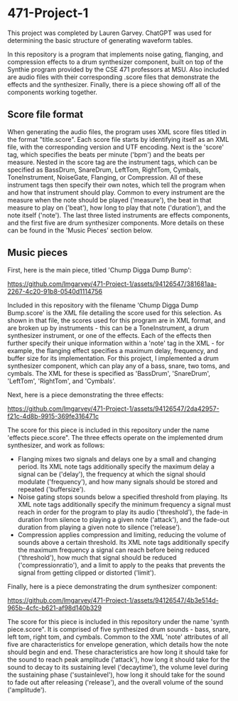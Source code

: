 # 471-Project-1

This project was completed by Lauren Garvey. ChatGPT was used for determining the basic structure of generating waveform tables.

In this repository is a program that implements noise gating, flanging, and compression effects to a drum synthesizer component, built on top of the Synthie program provided by the CSE 471 professors at MSU. Also included are audio files with their corresponding .score files that demonstrate the effects and the synthesizer. Finally, there is a piece showing off all of the components working together.

## Score file format

When generating the audio files, the program uses XML score files titled in the format "title.score". Each score file starts by identifying itself as an XML file, with the corresponding version and UTF encoding. Next is the 'score' tag, which specifies the beats per minute ('bpm') and the beats per measure. Nested in the score tag are the instrument tags, which can be specified as BassDrum, SnareDrum, LeftTom, RightTom, Cymbals, ToneInstrument, NoiseGate, Flanging, or Compression. All of these instrument tags then specify their own notes, which tell the program when and how that instrument should play. Common to every instrument are the measure when the note should be played ('measure'), the beat in that measure to play on ('beat'), how long to play that note ('duration'), and the note itself ('note'). The last three listed instruments are effects components, and the first five are drum synthesizer components. More details on these can be found in the 'Music Pieces' section below.

## Music pieces

First, here is the main piece, titled 'Chump Digga Dump Bump':

https://github.com/lmgarvey/471-Project-1/assets/94126547/381681aa-2267-4c20-91b8-0540d1114756

Included in this repository with the filename 'Chump Digga Dump Bump.score' is the XML file detailing the score used for this selection. As shown in that file, the scores used for this program are in XML format, and are broken up by instruments - this can be a ToneInstrument, a drum synthesizer instrument, or one of the effects. Each of the effects then further specify their unique information within a 'note' tag in the XML - for example, the flanging effect specifies a maximum delay, frequency, and buffer size for its implementation. For this project, I implemented a drum synthesizer component, which can play any of a bass, snare, two toms, and cymbals. The XML for these is specified as 'BassDrum', 'SnareDrum', 'LeftTom', 'RightTom', and 'Cymbals'.

Next, here is a piece demonstrating the three effects:

https://github.com/lmgarvey/471-Project-1/assets/94126547/2da42957-f21c-4d8b-9915-369fe316471c

The score for this piece is included in this repository under the name 'effects piece.score". The three effects operate on the implemented drum synthesizer, and work as follows:

- Flanging mixes two signals and delays one by a small and changing period. Its XML note tags additionally specify the maximum delay a signal can be ('delay'), the frequency at which the signal should modulate ('frequency'), and how many signals should be stored and repeated ('buffersize').
- Noise gating stops sounds below a specified threshold from playing. Its XML note tags additionally specify the minimum frequency a signal must reach in order for the program to play its audio ('threshold'), the fade-in duration from silence to playing a given note ('attack'), and the fade-out duration from playing a given note to silence ('release').
- Compression applies compression and limiting, reducing the volume of sounds above a certain threshold. Its XML note tags additionally specify the maximum frequency a signal can reach before being reduced ('threshold'), how much that signal should be reduced ('compressionratio'), and a limit to apply to the peaks that prevents the signal from getting clipped or distorted ('limit').

Finally, here is a piece demonstrating the drum synthesizer component:

https://github.com/lmgarvey/471-Project-1/assets/94126547/4b3e514d-965b-4cfc-b621-af98d140b329

The score for this piece is included in this repository under the name 'synth piece.score". It is comprised of five synthesized drum sounds - bass, snare, left tom, right tom, and cymbals. Common to the XML 'note' attributes of all five are characteristics for envelope generation, which details how the note should begin and end. These characteristics are how long it should take for the sound to reach peak amplitude ('attack'), how long it should take for the sound to decay to its sustaining level ('decaytime'), the volume level during the sustaining phase ('sustainlevel'), how long it should take for the sound to fade out after releasing ('release'), and the overall volume of the sound ('amplitude').
